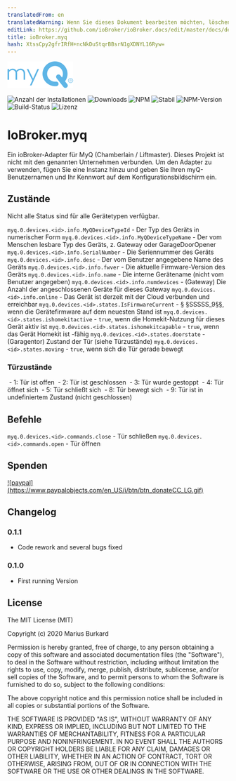 ```yaml
---
translatedFrom: en
translatedWarning: Wenn Sie dieses Dokument bearbeiten möchten, löschen Sie bitte das Feld "translationsFrom". Andernfalls wird dieses Dokument automatisch erneut übersetzt
editLink: https://github.com/ioBroker/ioBroker.docs/edit/master/docs/de/adapterref/iobroker.myq/README.md
title: ioBroker.myq
hash: XtssCpy2gfrIRfH+ncNkDuStqrBBsrN1gXDNYL16Ryw=
---
```

![Logo](../../../en/adapterref/iobroker.myq/admin/myq.png)

![Anzahl der Installationen](http://iobroker.live/badges/myq-installed.svg)
![Downloads](https://img.shields.io/npm/dm/iobroker.myq.svg)
![NPM](https://nodei.co/npm/iobroker.myq.png?downloads=true)
![Stabil](http://iobroker.live/badges/myq-stable.svg)
![NPM-Version](https://img.shields.io/npm/v/iobroker.myq.svg)
![Build-Status](https://travis-ci.org/StrathCole/ioBroker.myq.svg?branch=master)
![Lizenz](https://img.shields.io/badge/license-MIT-blue.svg?style=flat)

# IoBroker.myq
Ein ioBroker-Adapter für MyQ (Chamberlain / Liftmaster). Dieses Projekt ist nicht mit den genannten Unternehmen verbunden.
Um den Adapter zu verwenden, fügen Sie eine Instanz hinzu und geben Sie Ihren myQ-Benutzernamen und Ihr Kennwort auf dem Konfigurationsbildschirm ein.

## Zustände
Nicht alle Status sind für alle Gerätetypen verfügbar.

`myq.0.devices.<id>.info.MyQDeviceTypeId` - Der Typ des Geräts in numerischer Form `myq.0.devices.<id>.info.MyQDeviceTypeName` - Der vom Menschen lesbare Typ des Geräts, z. Gateway oder GarageDoorOpener `myq.0.devices.<id>.info.SerialNumber` - Die Seriennummer des Geräts `myq.0.devices.<id>.info.desc` - Der vom Benutzer angegebene Name des Geräts `myq.0.devices.<id>.info.fwver` - Die aktuelle Firmware-Version des Geräts `myq.0.devices.<id>.info.name` - Die interne Gerätename (nicht vom Benutzer angegeben) `myq.0.devices.<id>.info.numdevices` - (Gateway) Die Anzahl der angeschlossenen Geräte für dieses Gateway `myq.0.devices.<id>.info.online` - Das Gerät ist derzeit mit der Cloud verbunden und erreichbar `myq.0.devices.<id>.states.IsFirmwareCurrent` - § §SSSSS_9§§, wenn die Gerätefirmware auf dem neuesten Stand ist `myq.0.devices.<id>.states.ishomekitactive` - `true`, wenn die Homekit-Nutzung für dieses Gerät aktiv ist `myq.0.devices.<id>.states.ishomekitcapable` - `true`, wenn das Gerät Homekit ist -fähig `myq.0.devices.<id>.states.doorstate` - (Garagentor) Zustand der Tür (siehe Türzustände) `myq.0.devices.<id>.states.moving` - `true`, wenn sich die Tür gerade bewegt

### Türzustände
 - 1: Tür ist offen
 - 2: Tür ist geschlossen
 - 3: Tür wurde gestoppt
 - 4: Tür öffnet sich
 - 5: Tür schließt sich
 - 8: Tür bewegt sich
 - 9: Tür ist in undefiniertem Zustand (nicht geschlossen)

## Befehle
`myq.0.devices.<id>.commands.close` - Tür schließen `myq.0.devices.<id>.commands.open` - Tür öffnen

## Spenden
[![paypal] (https://www.paypalobjects.com/en_US/i/btn/btn_donateCC_LG.gif)](https://www.paypal.com/cgi-bin/webscr?cmd=_s-xclick&hosted_button_id=SFLJ8HCW9T698&source=url)

## Changelog

### 0.1.1

-  Code rework and several bugs fixed

### 0.1.0

-   First running Version

## License

The MIT License (MIT)

Copyright (c) 2020 Marius Burkard

Permission is hereby granted, free of charge, to any person obtaining a copy
of this software and associated documentation files (the "Software"), to deal
in the Software without restriction, including without limitation the rights
to use, copy, modify, merge, publish, distribute, sublicense, and/or sell
copies of the Software, and to permit persons to whom the Software is
furnished to do so, subject to the following conditions:

The above copyright notice and this permission notice shall be included in
all copies or substantial portions of the Software.

THE SOFTWARE IS PROVIDED "AS IS", WITHOUT WARRANTY OF ANY KIND, EXPRESS OR
IMPLIED, INCLUDING BUT NOT LIMITED TO THE WARRANTIES OF MERCHANTABILITY,
FITNESS FOR A PARTICULAR PURPOSE AND NONINFRINGEMENT. IN NO EVENT SHALL THE
AUTHORS OR COPYRIGHT HOLDERS BE LIABLE FOR ANY CLAIM, DAMAGES OR OTHER
LIABILITY, WHETHER IN AN ACTION OF CONTRACT, TORT OR OTHERWISE, ARISING FROM,
OUT OF OR IN CONNECTION WITH THE SOFTWARE OR THE USE OR OTHER DEALINGS IN
THE SOFTWARE.